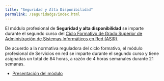 ```yaml
---
title: "Seguridad y Alta Disponibilidad"
permalink: /seguridadgs/index.html
---
```


El módulo profesional de **Seguridad y alta disponibilidad** se imparte durante el segundo curso del [Ciclo Formativo de Grado Superior de Administración de Sistemas Informáticos en Red (ASIR)](http://www.aapri.es/curriculo/fp/asir).

De acuerdo a la normativa reguladora del ciclo formativo, el módulo profesional de Servicios en red se imparte durante el segundo curso y tiene asignadas un total de 84 horas, a razón de 4 horas semanales durante 21 semanas.

* [Presentación del módulo](https://docs.google.com/presentation/d/e/2PACX-1vQCYjdh1xx8HY-rP_D33zlJ-DR9s5knPDbBXPUAZJoLCT8Sb5Iwr56MZXhnodGfYSYx1xfXr8jaCvem/pub?start=false&loop=false&delayms=3000)

<!--
El índice de contenidos que vamos a estudiar será:

* [Introducción a los servicios en red](u01)
* [Servidor DHCP](u02)
* [Servidor Web](u03)
* [Servidor DNS](u04)
* [Servidor FTP](u05)
* [Gestión de peticiones y rendimiento en servidores Web](u06)
* [Servidor de correo electrónico](u07)
* [Porxy, proxy inverso y balanceador de carga](u08)
-->


